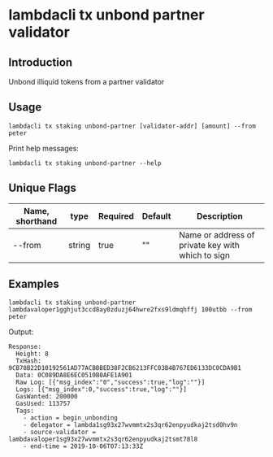 # lambdacli tx unbond partner validator

## Introduction

Unbond illiquid tokens from a partner validator

## Usage

```
lambdacli tx staking unbond-partner [validator-addr] [amount] --from peter
```

Print help messages:
```
lambdacli tx staking unbond-partner --help
```

## Unique Flags

| Name, shorthand     | type   | Required | Default  | Description                                                         |
| --------------------| -----  | -------- | -------- | ------------------------------------------------------------------- |
| --from | string | true     | ""       |  Name or address of private key with which to sign |

## Examples

```
lambdacli tx staking unbond-partner lambdavaloper1gghjut3ccd8ay0zduzj64hwre2fxs9ldmqhffj 100utbb --from peter
```

Output:
```
Response:
  Height: 8
  TxHash: 9CB78B22D10192561AD77ACBBBED38F2CB6213FFC03B4B767ED6133DC0CDA9B1
  Data: 0C089DA8E6EC0510B0AFE1A901
  Raw Log: [{"msg_index":"0","success":true,"log":""}]
  Logs: [{"msg_index":0,"success":true,"log":""}]
  GasWanted: 200000
  GasUsed: 113757
  Tags:
    - action = begin_unbonding
    - delegator = lambda1sg93x27wvmmtx2s3qr62enpyudkaj2tsd0hv9n
    - source-validator = lambdavaloper1sg93x27wvmmtx2s3qr62enpyudkaj2tsmt78l8
    - end-time = 2019-10-06T07:13:33Z
```
